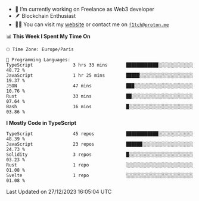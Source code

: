 - 🔭 I’m currently working on Freelance as Web3 developer
- 🪶 Blockchain Enthusiast
- 👨‍💻 You can visit my [website](https://f1tch.xyz) or contact me on [`f1tch@proton.me`](mailto:f1tch@proton.me)

<!--START_SECTION:waka-->
📊 **This Week I Spent My Time On** 

```text
🕑︎ Time Zone: Europe/Paris

💬 Programming Languages: 
TypeScript               3 hrs 33 mins       ████████████░░░░░░░░░░░░░   48.72 % 
JavaScript               1 hr 25 mins        █████░░░░░░░░░░░░░░░░░░░░   19.37 % 
JSON                     47 mins             ███░░░░░░░░░░░░░░░░░░░░░░   10.76 % 
Rust                     33 mins             ██░░░░░░░░░░░░░░░░░░░░░░░   07.64 % 
Bash                     16 mins             █░░░░░░░░░░░░░░░░░░░░░░░░   03.86 % 
```

**I Mostly Code in TypeScript** 

```text
TypeScript               45 repos            ████████████░░░░░░░░░░░░░   48.39 % 
JavaScript               23 repos            ██████░░░░░░░░░░░░░░░░░░░   24.73 % 
Solidity                 3 repos             █░░░░░░░░░░░░░░░░░░░░░░░░   03.23 % 
Rust                     1 repo              ░░░░░░░░░░░░░░░░░░░░░░░░░   01.08 % 
Svelte                   1 repo              ░░░░░░░░░░░░░░░░░░░░░░░░░   01.08 % 
```




 Last Updated on 27/12/2023 16:05:04 UTC
<!--END_SECTION:waka-->

